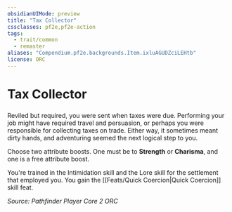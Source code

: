```yaml
---
obsidianUIMode: preview
title: "Tax Collector"
cssclasses: pf2e,pf2e-action
tags:
  - trait/common
  - remaster
aliases: "Compendium.pf2e.backgrounds.Item.ixluAGUDZciLEHtb"
license: ORC
---
```

# Tax Collector

### 






Reviled but required, you were sent when taxes were due. Performing your job might have required travel and persuasion, or perhaps you were responsible for collecting taxes on trade. Either way, it sometimes meant dirty hands, and adventuring seemed the next logical step to you.

Choose two attribute boosts. One must be to **Strength** or **Charisma**, and one is a free attribute boost.

You're trained in the Intimidation skill and the Lore skill for the settlement that employed you. You gain the [[Feats/Quick Coercion|Quick Coercion]] skill feat.

*Source: Pathfinder Player Core 2*
*ORC*